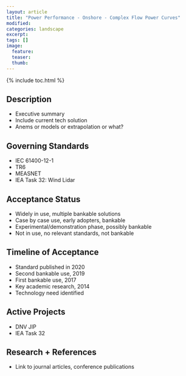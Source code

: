```yaml
---
layout: article
title: "Power Performance - Onshore - Complex Flow Power Curves"
modified:
categories: landscape
excerpt: 
tags: []
image:
  feature:
  teaser:
  thumb:
---
```


{% include toc.html %}

## Description
- Executive summary
- Include current tech solution
- Anems or models or extrapolation or what?

## Governing Standards
- IEC 61400-12-1
- TR6
- MEASNET
- IEA Task 32: Wind Lidar

## Acceptance Status
- Widely in use, multiple bankable solutions
- Case by case use, early adopters, bankable
- Experimental/demonstration phase, possibly bankable
- Not in use, no relevant standards, not bankable

## Timeline of Acceptance
- Standard published in 2020
- Second bankable use, 2019
- First bankable use, 2017
- Key academic research, 2014
- Technology need identified

## Active Projects
- DNV JIP
- IEA Task 32

## Research + References
- Link to journal articles, conference publications

